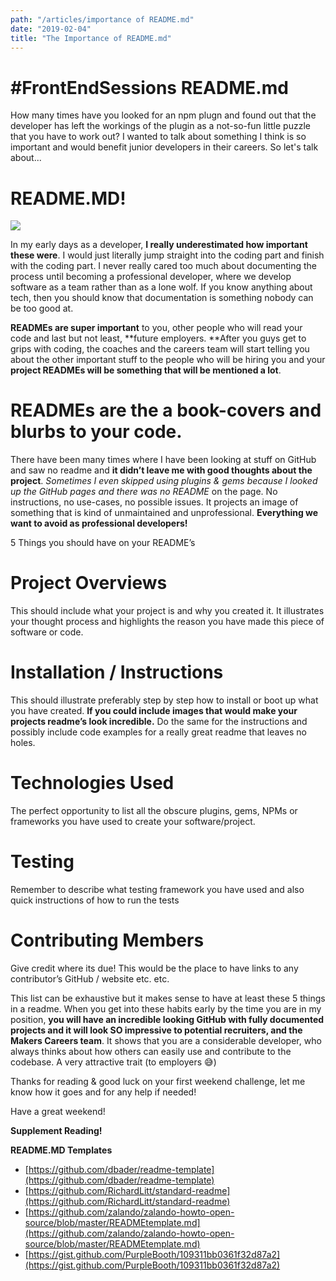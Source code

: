 ```yaml
---
path: "/articles/importance of README.md"
date: "2019-02-04"
title: "The Importance of README.md"
---
```


# #FrontEndSessions README.md

How many times have you looked for an npm plugn and found out that the developer has left the workings of the plugin as a not-so-fun little puzzle that you have to work out?
I wanted to talk about something I think is so important and would benefit junior developers in their careers. So let's talk about...

# README.MD!

![](https://miro.medium.com/max/4096/0*QYZSlY60oEeKQJdN.)

In my early days as a developer, **I really underestimated how important these were**. I would just literally jump straight into the coding part and finish with the coding part. I never really cared too much about documenting the process until becoming a professional developer, where we develop software as a team rather than as a lone wolf. If you know anything about tech, then you should know that documentation is something nobody can be too good at.

**READMEs are super important** to you, other people who will read your code and last but not least, **future employers. **After you guys get to grips with coding, the coaches and the careers team will start telling you about the other important stuff to the people who will be hiring you and your **project READMEs will be something that will be mentioned a lot**.

# READMEs are the a book-covers and blurbs to your code.

There have been many times where I have been looking at stuff on GitHub and saw no readme and **it didn’t leave me with good thoughts about the project**. _Sometimes I even skipped using plugins & gems because I looked up the GitHub pages and there was no README_ on the page. No instructions, no use-cases, no possible issues. It projects an image of something that is kind of unmaintained and unprofessional. **Everything we want to avoid as professional developers!**

5 Things you should have on your README’s

# **Project Overviews**

This should include what your project is and why you created it. It illustrates your thought process and highlights the reason you have made this piece of software or code.

# **Installation / Instructions**

This should illustrate preferably step by step how to install or boot up what you have created. **If you could include images that would make your projects readme’s look incredible.** Do the same for the instructions and possibly include code examples for a really great readme that leaves no holes.

# **Technologies Used**

The perfect opportunity to list all the obscure plugins, gems, NPMs or frameworks you have used to create your software/project.

# **Testing**

Remember to describe what testing framework you have used and also quick instructions of how to run the tests

# **Contributing Members**

Give credit where its due! This would be the place to have links to any contributor’s GitHub / website etc. etc.

This list can be exhaustive but it makes sense to have at least these 5 things in a readme. When you get into these habits early by the time you are in my position, **you will have an incredible looking GitHub with fully documented projects and it will look SO impressive to potential recruiters, and the Makers Careers team**. It shows that you are a considerable developer, who always thinks about how others can easily use and contribute to the codebase. A very attractive trait (to employers 😅)

Thanks for reading & good luck on your first weekend challenge, let me know how it goes and for any help if needed!

Have a great weekend!

**Supplement Reading!**

**README.MD Templates**

- [https://github.com/dbader/readme-template](https://github.com/dbader/readme-template)
- [https://github.com/RichardLitt/standard-readme](https://github.com/RichardLitt/standard-readme)
- [https://github.com/zalando/zalando-howto-open-source/blob/master/READMEtemplate.md](https://github.com/zalando/zalando-howto-open-source/blob/master/READMEtemplate.md)
- [https://gist.github.com/PurpleBooth/109311bb0361f32d87a2](https://gist.github.com/PurpleBooth/109311bb0361f32d87a2)
